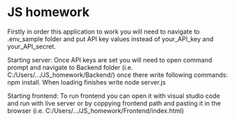 # JS homework
 
Firstly in order this application to work you will need to navigate to .env_sample folder and put API key values instead of your_API_key and your_API_secret.

Starting server:
Once API keys are set you will need to open command prompt and navigate to Backend folder (i.e. C:/Users/.../JS_homework/Backend/) once there write following commands: npm install. When loading finishes write node server.js

Starting frontend:
To run frontend you can open it with visual studio code and run with live server or by coppying frontend path and pasting it in the browser (i.e. C:/Users/.../JS_homework/Frontend/index.html)
